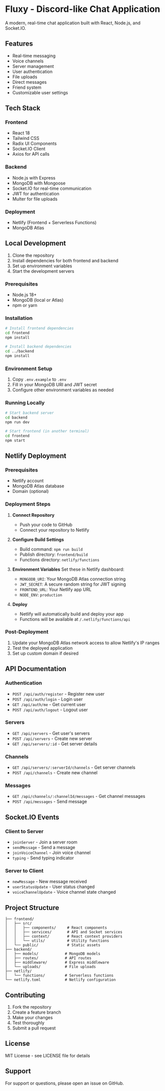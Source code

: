 # Fluxy - Discord-like Chat Application

A modern, real-time chat application built with React, Node.js, and Socket.IO.

## Features

- Real-time messaging
- Voice channels
- Server management
- User authentication
- File uploads
- Direct messages
- Friend system
- Customizable user settings

## Tech Stack

### Frontend
- React 18
- Tailwind CSS
- Radix UI Components
- Socket.IO Client
- Axios for API calls

### Backend
- Node.js with Express
- MongoDB with Mongoose
- Socket.IO for real-time communication
- JWT for authentication
- Multer for file uploads

### Deployment
- Netlify (Frontend + Serverless Functions)
- MongoDB Atlas

## Local Development

1. Clone the repository
2. Install dependencies for both frontend and backend
3. Set up environment variables
4. Start the development servers

### Prerequisites

- Node.js 18+
- MongoDB (local or Atlas)
- npm or yarn

### Installation

```bash
# Install frontend dependencies
cd frontend
npm install

# Install backend dependencies
cd ../backend
npm install
```

### Environment Setup

1. Copy `.env.example` to `.env`
2. Fill in your MongoDB URI and JWT secret
3. Configure other environment variables as needed

### Running Locally

```bash
# Start backend server
cd backend
npm run dev

# Start frontend (in another terminal)
cd frontend
npm start
```

## Netlify Deployment

### Prerequisites

- Netlify account
- MongoDB Atlas database
- Domain (optional)

### Deployment Steps

1. **Connect Repository**
   - Push your code to GitHub
   - Connect your repository to Netlify

2. **Configure Build Settings**
   - Build command: `npm run build`
   - Publish directory: `frontend/build`
   - Functions directory: `netlify/functions`

3. **Environment Variables**
   Set these in Netlify dashboard:
   - `MONGODB_URI`: Your MongoDB Atlas connection string
   - `JWT_SECRET`: A secure random string for JWT signing
   - `FRONTEND_URL`: Your Netlify app URL
   - `NODE_ENV`: `production`

4. **Deploy**
   - Netlify will automatically build and deploy your app
   - Functions will be available at `/.netlify/functions/api`

### Post-Deployment

1. Update your MongoDB Atlas network access to allow Netlify's IP ranges
2. Test the deployed application
3. Set up custom domain if desired

## API Documentation

### Authentication
- `POST /api/auth/register` - Register new user
- `POST /api/auth/login` - Login user
- `GET /api/auth/me` - Get current user
- `POST /api/auth/logout` - Logout user

### Servers
- `GET /api/servers` - Get user's servers
- `POST /api/servers` - Create new server
- `GET /api/servers/:id` - Get server details

### Channels
- `GET /api/servers/:serverId/channels` - Get server channels
- `POST /api/channels` - Create new channel

### Messages
- `GET /api/channels/:channelId/messages` - Get channel messages
- `POST /api/messages` - Send message

## Socket.IO Events

### Client to Server
- `joinServer` - Join a server room
- `sendMessage` - Send a message
- `joinVoiceChannel` - Join voice channel
- `typing` - Send typing indicator

### Server to Client
- `newMessage` - New message received
- `userStatusUpdate` - User status changed
- `voiceChannelUpdate` - Voice channel state changed

## Project Structure

```
├── frontend/
│   ├── src/
│   │   ├── components/     # React components
│   │   ├── services/       # API and Socket services
│   │   ├── context/        # React context providers
│   │   └── utils/          # Utility functions
│   └── public/             # Static assets
├── backend/
│   ├── models/            # MongoDB models
│   ├── routes/            # API routes
│   ├── middleware/        # Express middleware
│   └── uploads/           # File uploads
├── netlify/
│   └── functions/         # Serverless functions
└── netlify.toml           # Netlify configuration
```

## Contributing

1. Fork the repository
2. Create a feature branch
3. Make your changes
4. Test thoroughly
5. Submit a pull request

## License

MIT License - see LICENSE file for details

## Support

For support or questions, please open an issue on GitHub.